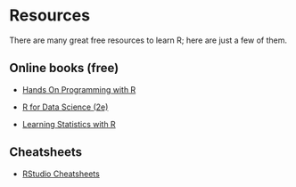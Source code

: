 # Resources

There are many great free resources to learn R; here are just a few of them.


## Online books (free)

- [Hands On Programming with R](https://rstudio-education.github.io/hopr/)

- [R for Data Science (2e)](https://r4ds.hadley.nz/)

- [Learning Statistics with R](https://learningstatisticswithr.com/)


## Cheatsheets

- [RStudio Cheatsheets](https://rstudio.com/resources/cheatsheets/)
